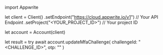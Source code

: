 import Appwrite

let client = Client()
    .setEndpoint("https://cloud.appwrite.io/v1") // Your API Endpoint
    .setProject("&lt;YOUR_PROJECT_ID&gt;") // Your project ID

let account = Account(client)

let result = try await account.updateMfaChallenge(
    challengeId: "<CHALLENGE_ID>",
    otp: "<OTP>"
)

